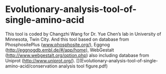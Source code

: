 # Evolutionary-analysis-tool-of-single-amino-acid
This tool is coded by Changzhi Wang for Dr. Yue Chen’s lab in University of Minnesota, Twin City. And this tool based on database from PhosphositePlus (www.phosphosite.org/), Eggnog (http://eggnogdb.embl.de/#/app/home), WebGestalt (http://www.webgestalt.org/option.php) also including database from Uniprot (http://www.uniprot.org/). 
[](Evolutionary-analysis-tool-of-single-amino-acid/conservation analysis tool figure.pdf)
